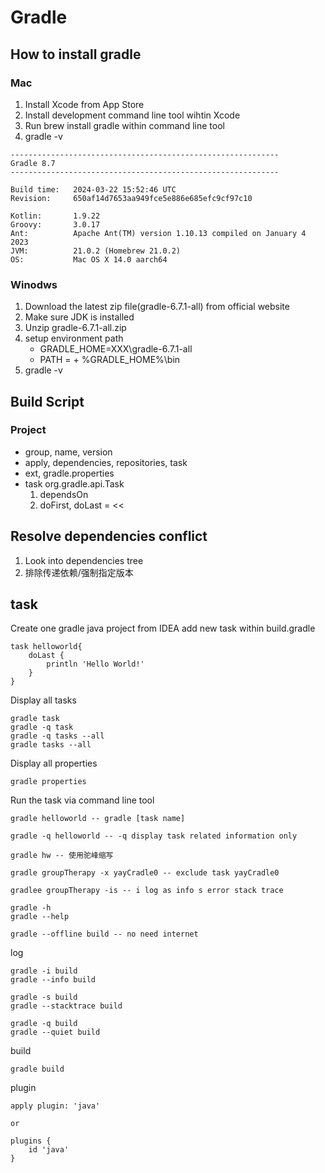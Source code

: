 # Gradle
## How to install gradle
### Mac
1. Install Xcode from App Store
2. Install development command line tool wihtin Xcode
3. Run brew install gradle within command line tool
3. gradle -v
```
------------------------------------------------------------
Gradle 8.7
------------------------------------------------------------

Build time:   2024-03-22 15:52:46 UTC
Revision:     650af14d7653aa949fce5e886e685efc9cf97c10

Kotlin:       1.9.22
Groovy:       3.0.17
Ant:          Apache Ant(TM) version 1.10.13 compiled on January 4 2023
JVM:          21.0.2 (Homebrew 21.0.2)
OS:           Mac OS X 14.0 aarch64
```

### Winodws
1. Download the latest zip file(gradle-6.7.1-all) from official website
2. Make sure JDK is installed
3. Unzip gradle-6.7.1-all.zip
4. setup environment path 
    - GRADLE_HOME=XXX\gradle-6.7.1-all
    - PATH = + %GRADLE_HOME%\bin
5. gradle -v

## Build Script
### Project
- group, name, version
- apply, dependencies, repositories, task
- ext, gradle.properties
- task org.gradle.api.Task
    1. dependsOn
    2. doFirst, doLast = <<
    
    
## Resolve dependencies conflict
1.  Look into dependencies tree
2.  排除传递依赖/强制指定版本


## task
Create one gradle java project from IDEA
add new task within build.gradle
```
task helloworld{
    doLast {
        println 'Hello World!'
    }
}
```
Display all tasks
```
gradle task
gradle -q task
gradle -q tasks --all
gradle tasks --all

```
Display all properties
```
gradle properties
```

Run the task via command line tool
```
gradle helloworld -- gradle [task name]

gradle -q helloworld -- -q display task related information only

gradle hw -- 使用驼峰缩写

gradle groupTherapy -x yayCradle0 -- exclude task yayCradle0

gradlee groupTherapy -is -- i log as info s error stack trace
```

```
gradle -h
gradle --help
```

```
gradle --offline build -- no need internet
```

log
```
gradle -i build
gradle --info build

gradle -s build
gradle --stacktrace build

gradle -q build
gradle --quiet build
```

build
```
gradle build

```

plugin
```
apply plugin: 'java'

or 

plugins {
    id 'java'
}
```
    